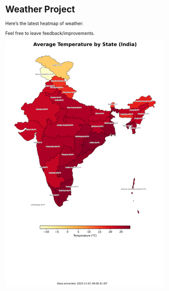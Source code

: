 # Weather Project

Here’s the latest heatmap of weather:

Feel free to leave feedback/improvements.

![India Heatmap](docs/assets/india_heatmap.png?v=057ED9)
